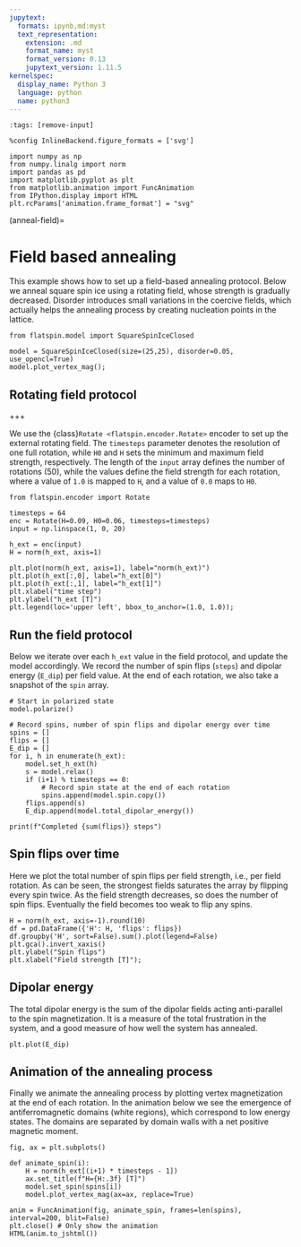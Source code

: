 ```yaml
---
jupytext:
  formats: ipynb,md:myst
  text_representation:
    extension: .md
    format_name: myst
    format_version: 0.13
    jupytext_version: 1.11.5
kernelspec:
  display_name: Python 3
  language: python
  name: python3
---
```


```{code-cell} ipython3
:tags: [remove-input]

%config InlineBackend.figure_formats = ['svg']

import numpy as np
from numpy.linalg import norm
import pandas as pd
import matplotlib.pyplot as plt
from matplotlib.animation import FuncAnimation
from IPython.display import HTML
plt.rcParams['animation.frame_format'] = "svg"
```

(anneal-field)=
# Field based annealing

This example shows how to set up a field-based annealing protocol.
Below we anneal square spin ice using a rotating field, whose strength is gradually decreased.
Disorder introduces small variations in the coercive fields, which actually helps the annealing process by creating nucleation points in the lattice.

```{code-cell} ipython3
from flatspin.model import SquareSpinIceClosed

model = SquareSpinIceClosed(size=(25,25), disorder=0.05, use_opencl=True)
model.plot_vertex_mag();
```

## Rotating field protocol

+++

We use the {class}`Rotate <flatspin.encoder.Rotate>` encoder to set up the external rotating field.
The `timesteps` parameter denotes the resolution of one full rotation, while `H0` and `H` sets the minimum and maximum field strength, respectively. The length of the `input` array defines the number of rotations (50), while the values define the field strength for each rotation, where a value of `1.0` is mapped to `H`, and a value of `0.0` maps to `H0`.

```{code-cell} ipython3
from flatspin.encoder import Rotate

timesteps = 64
enc = Rotate(H=0.09, H0=0.06, timesteps=timesteps)
input = np.linspace(1, 0, 20)

h_ext = enc(input)
H = norm(h_ext, axis=1)

plt.plot(norm(h_ext, axis=1), label="norm(h_ext)")
plt.plot(h_ext[:,0], label="h_ext[0]")
plt.plot(h_ext[:,1], label="h_ext[1]")
plt.xlabel("time step")
plt.ylabel("h_ext [T]")
plt.legend(loc='upper left', bbox_to_anchor=(1.0, 1.0));
```

## Run the field protocol

Below we iterate over each `h_ext` value in the field protocol, and update the model accordingly. We record the number of spin flips (`steps`) and dipolar energy (`E_dip`) per field value. At the end of each rotation, we also take a snapshot of the `spin` array.

```{code-cell} ipython3
# Start in polarized state
model.polarize()

# Record spins, number of spin flips and dipolar energy over time
spins = []
flips = []
E_dip = []
for i, h in enumerate(h_ext):
    model.set_h_ext(h)
    s = model.relax()
    if (i+1) % timesteps == 0:
        # Record spin state at the end of each rotation
        spins.append(model.spin.copy())
    flips.append(s)
    E_dip.append(model.total_dipolar_energy())

print(f"Completed {sum(flips)} steps")
```

## Spin flips over time

Here we plot the total number of spin flips per field strength, i.e., per field rotation. As can be seen, the strongest fields saturates the array by flipping every spin twice. As the field strength decreases, so does the number of spin flips. Eventually the field becomes too weak to flip any spins.

```{code-cell} ipython3
H = norm(h_ext, axis=-1).round(10)
df = pd.DataFrame({'H': H, 'flips': flips})
df.groupby('H', sort=False).sum().plot(legend=False)
plt.gca().invert_xaxis()
plt.ylabel("Spin flips")
plt.xlabel("Field strength [T]");
```

## Dipolar energy

The total dipolar energy is the sum of the dipolar fields acting anti-parallel to the spin magnetization. It is a measure of the total frustration in the system, and a good measure of how well the system has annealed.

```{code-cell} ipython3
plt.plot(E_dip)
```

## Animation of the annealing process

Finally we animate the annealing process by plotting vertex magnetization at the end of each rotation.
In the animation below we see the emergence of antiferromagnetic domains (white regions), which correspond to low energy states. The domains are separated by domain walls with a net positive magnetic moment.

```{code-cell} ipython3
fig, ax = plt.subplots()

def animate_spin(i):
    H = norm(h_ext[(i+1) * timesteps - 1])
    ax.set_title(f"H={H:.3f} [T]")
    model.set_spin(spins[i])
    model.plot_vertex_mag(ax=ax, replace=True)
        
anim = FuncAnimation(fig, animate_spin, frames=len(spins), interval=200, blit=False)
plt.close() # Only show the animation
HTML(anim.to_jshtml())
```
